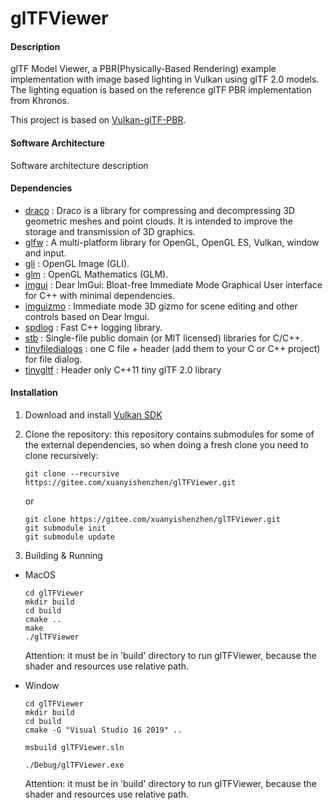 # glTFViewer

#### Description
glTF Model Viewer, a PBR(Physically-Based Rendering) example implementation with image based lighting in Vulkan using glTF 2.0 models. The lighting equation is based on the reference glTF PBR implementation from Khronos.

This project is based on  [Vulkan-glTF-PBR](https://github.com/qoyooo/Vulkan-glTF-PBR).

#### Software Architecture
Software architecture description

#### Dependencies

* [draco](https://github.com/google/draco) : Draco is a library for compressing and decompressing 3D geometric meshes and point clouds. It is intended to improve the storage and transmission of 3D graphics.
* [glfw](https://github.com/glfw/glfw) : A multi-platform library for OpenGL, OpenGL ES, Vulkan, window and input.
* [gli](https://github.com/g-truc/gli) : OpenGL Image (GLI).
* [glm](https://github.com/g-truc/glm) : OpenGL Mathematics (GLM).
* [imgui](https://github.com/ocornut/imgui) : Dear ImGui: Bloat-free Immediate Mode Graphical User interface for C++ with minimal dependencies.
* [imguizmo](https://github.com/CedricGuillemet/ImGuizmo) : Immediate mode 3D gizmo for scene editing and other controls based on Dear Imgui.
* [spdlog](https://github.com/gabime/spdlog) : Fast C++ logging library.
* [stb](https://github.com/nothings/stb) : Single-file public domain (or MIT licensed) libraries for C/C++.
* [tinyfiledialogs](https://sourceforge.net/projects/tinyfiledialogs/) : one C file + header (add them to your C or C++ project) for file dialog.
* [tinygltf](https://github.com/syoyo/tinygltf) : Header only C++11 tiny glTF 2.0 library


#### Installation

1. Download and install [Vulkan SDK](https://vulkan.lunarg.com/)
2. Clone the repository: this repository contains submodules for some of the external dependencies, so when doing a fresh clone you need to clone recursively:

    ```
    git clone --recursive https://gitee.com/xuanyishenzhen/glTFViewer.git
    ```

    or

    ```
    git clone https://gitee.com/xuanyishenzhen/glTFViewer.git
    git submodule init
    git submodule update
    ```

3. Building & Running
* MacOS

    ```
    cd glTFViewer
    mkdir build
    cd build
    cmake ..
    make
    ./glTFViewer
    ```

    Attention: it must be in 'build' directory to run glTFViewer, because the shader and resources use relative path.

* Window

    ```
    cd glTFViewer
    mkdir build
    cd build
    cmake -G "Visual Studio 16 2019" ..

    msbuild glTFViewer.sln

    ./Debug/glTFViewer.exe
    ```
    Attention: it must be in 'build' directory to run glTFViewer, because the shader and resources use relative path.


